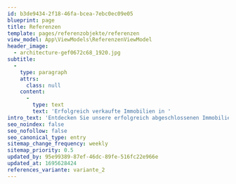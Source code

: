 ```yaml
---
id: b3de9434-2f18-46fa-bcea-7ebc0ec09e05
blueprint: page
title: Referenzen
template: pages/referenzobjekte/referenzen
view_model: App\ViewModels\ReferenzenViewModel
header_image:
  - architecture-gef0672c68_1920.jpg
subtitle:
  -
    type: paragraph
    attrs:
      class: null
    content:
      -
        type: text
        text: 'Erfolgreich verkaufte Immobilien in '
intro_text: 'Entdecken Sie unsere erfolgreich abgeschlossenen Immobilienprojekte und zufriedenen Kunden. Lassen Sie sich von unseren Referenzen überzeugen und vertrauen Sie auf unsere Expertise im Immobilienbereich.'
seo_noindex: false
seo_nofollow: false
seo_canonical_type: entry
sitemap_change_frequency: weekly
sitemap_priority: 0.5
updated_by: 95e99389-87ef-46dc-89fe-516fc22e966e
updated_at: 1695628424
references_variante: variante_2
---
```

